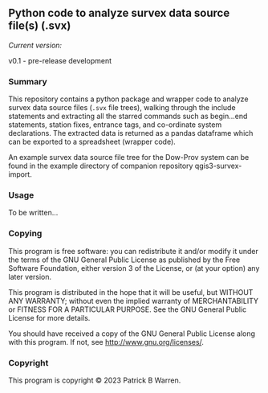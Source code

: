 ## Python code to analyze survex data source file(s) (.svx)

_Current version:_

v0.1 - pre-release development

### Summary

This repository contains a python package and wrapper code to analyze
survex data source files (`.svx` file trees), walking through the
include statements and extracting all the starred commands such as
begin...end statements, station fixes, entrance tags, and co-ordinate
system declarations.  The extracted data is returned as a pandas
dataframe which can be exported to a spreadsheet (wrapper code).

An example survex data source file tree for the Dow-Prov system can be
found in the example directory of companion repository
qgis3-survex-import.

### Usage

To be written...

### Copying

This program is free software: you can redistribute it and/or modify
it under the terms of the GNU General Public License as published by
the Free Software Foundation, either version 3 of the License, or
(at your option) any later version.

This program is distributed in the hope that it will be useful, but
WITHOUT ANY WARRANTY; without even the implied warranty of
MERCHANTABILITY or FITNESS FOR A PARTICULAR PURPOSE.  See the GNU
General Public License for more details.

You should have received a copy of the GNU General Public License
along with this program.  If not, see
<http://www.gnu.org/licenses/>.

### Copyright

This program is copyright &copy; 2023 Patrick B Warren.  
